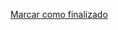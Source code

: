 <a onclick="test()" href="https://fx-learning.mgait.services/finish/process-execution" target="_parent" class="btn primary-btn">Marcar como finalizado</a>
